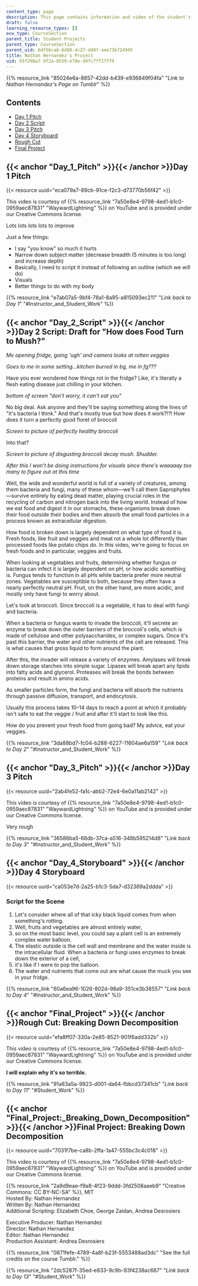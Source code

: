 ```yaml
---
content_type: page
description: This page contains information and video of the student's project.
draft: false
learning_resource_types: []
ocw_type: CourseSection
parent_title: Student Projects
parent_type: CourseSection
parent_uid: 6df56ca8-6d88-4c27-d497-aee73b724945
title: Nathan Hernandez's Project
uid: 65f298a7-9f2a-0550-e78e-d9fc7ff17ff4
---
```

{{% resource_link "85024e6a-8857-42dd-b439-e936849f04fa" "*Link to* *Nathan Hernandez's Page on Tumblr*" %}}

## Contents

- [Day 1 Pitch](#Day_1_Pitch)
- [Day 2 Script](#Day_2_Script)
- [Day 3 Pitch](#Day_3_Pitch)
- [Day 4 Storyboard](#Day_4_Storyboard)
- [Rough Cut](#Final_Project)
- [Final Project](#Final_Project:_Breaking_Down_Decomposition)

## {{< anchor "Day_1_Pitch" >}}{{< /anchor >}}Day 1 Pitch

{{< resource uuid="eca079a7-89cb-91ce-f2c3-d73770b56f42" >}}

This video is courtesy of {{% resource_link "7a50e8e4-9798-4ed1-b1c0-0959aec87831" "WaywardLightning" %}} on YouTube and is provided under our Creative Commons license.

Lots lots lots lots to improve

Just a few things:

- I say "you know" so much it hurts
- Narrow down subject matter (decrease breadth (5 minutes is too long) and increase depth)
- Basically, I need to script it instead of following an outline (which we will do)
- Visuals
- Better things to do with my body

{{% resource_link "e7ab07a5-9bf4-78a1-8a95-a815093ec211" "*Link back to Day 1*" "#Instructor_and_Student_Work" %}}

## {{< anchor "Day_2_Script" >}}{{< /anchor >}}Day 2 Script: Draft for "How does Food Turn to Mush?"

*Me opening fridge, going 'ugh' and camera looks at rotten veggies*

*Goes to me in some setting…kitchen burred in bg, me in fg???*

Have you ever wondered how things rot in the fridge? Like, it's literally a flesh eating disease just chilling in your kitchen.

*bottom of screen "don't worry, it can't eat you"*

No big deal. Ask anyone and they'll be saying something along the lines of "it's bacteria I think." And that's mostly true but how does it work?!?! How does it turn a perfectly good floret of broccoli

*Screen to picture of perfectly healthy broccoli*

Into that?

*Screen to picture of disgusting broccoli decay mush. Shudder.*

*After this I won't be doing instructions for visuals since there's waaaaay too many to figure out at this time*

Well, the wide and wonderful world is full of a variety of creatures, among them bacteria and fungi, many of these whom—we'll call them Saprophytes—survive entirely by eating dead matter, playing crucial roles in the recycling of carbon and nitrogen back into the living world. Instead of how we eat food and digest it in our stomachs, these organisms break down their food outside their bodies and then absorb the small food particles in a process known as extracellular digestion.

How food is broken down is largely dependent on what type of food it is. Fresh foods, like fruit and veggies and meat rot a whole lot differently than processed foods like potato chips do. In this video, we're going to focus on fresh foods and in particular, veggies and fruits.

When looking at vegetables and fruits, determining whether fungus or bacteria can infect it is largely dependent on pH, or how acidic something is. Fungus tends to function in all pHs while bacteria prefer more neutral zones. Vegetables are susceptible to both, because they often have a nearly perfectly neutral pH. Fruit, on the other hand, are more acidic, and mostly only have fungi to worry about.

Let's look at broccoli. Since broccoli is a vegetable, it has to deal with fungi and bacteria.

When a bacteria or fungus wants to invade the broccoli, it'll secrete an enzyme to break down the outer barriers of the broccoli's cells, which is made of cellulose and other polysaccharides, or complex sugars. Once it's past this barrier, the water and other nutrients of the cell are released. This is what causes that gross liquid to form around the plant.

After this, the invader will release a variety of enzymes. Amylases will break down storage starches into simple sugar. Lipases will break apart any lipids into fatty acids and glycerol. Proteases will break the bonds between proteins and result in amino acids.

As smaller particles form, the fungi and bacteria will absorb the nutrients through passive diffusion, transport, and endocytosis.

Usually this process takes 10–14 days to reach a point at which it probably isn't safe to eat the veggie / fruit and after it'll start to look like this.

How do you prevent your fresh food from going bad? My advice, eat your veggies.

{{% resource_link "3da88bd7-fc04-b288-6227-11604ae6a159" "*Link back to Day 2*" "#Instructor_and_Student_Work" %}}

## {{< anchor "Day_3_Pitch" >}}{{< /anchor >}}Day 3 Pitch

{{< resource uuid="2ab4fe52-fa1c-abb2-72e4-6e0a11ab2142" >}}

This video is courtesy of {{% resource_link "7a50e8e4-9798-4ed1-b1c0-0959aec87831" "WaywardLightning" %}} on YouTube and is provided under our Creative Commons license.

Very rough

{{% resource_link "36586ba5-68db-37ca-a516-348b595214d8" "*Link back to Day 3*" "#Instructor_and_Student_Work" %}}

## {{< anchor "Day_4_Storyboard" >}}{{< /anchor >}}Day 4 Storyboard

{{< resource uuid="ca053e7d-2a25-b1c3-5da7-d32369a2ddda" >}}

### Script for the Scene

1. Let's consider where all of that icky black liquid comes from when something's rotting.
2. Well, fruits and vegetables are almost entirely water,
3. so on the most basic level, you could say a plant cell is an extremely complex water balloon.
4. The elastic outside is the cell wall and membrane and the water inside is the intracellular fluid. When a bacteria or fungi uses enzymes to break down the exterior of a cell,
5. it's like if I were to pop the balloon.
6. The water and nutrients that come out are what cause the muck you see in your fridge.

{{% resource_link "60a6ea96-1026-802d-98a9-351ce3b38557" "*Link back to Day 4*" "#Instructor_and_Student_Work" %}}

## {{< anchor "Final_Project" >}}{{< /anchor >}}Rough Cut: Breaking Down Decomposition

{{< resource uuid="efa8ff07-330a-2e85-8521-901f6add332b" >}}

This video is courtesy of {{% resource_link "7a50e8e4-9798-4ed1-b1c0-0959aec87831" "WaywardLightning" %}} on YouTube and is provided under our Creative Commons license.

**I will explain why it's so terrible.**

{{% resource_link "91a83a5a-9923-d001-da64-fbbcd37341cb" "*Link back to Day 11*" "#Student_Work" %}}

## {{< anchor "Final_Project:_Breaking_Down_Decomposition" >}}{{< /anchor >}}Final Project: Breaking Down Decomposition

{{< resource uuid="7031f7be-ca8b-2ffa-1a47-555bc3c4c018" >}}

This video is courtesy of {{% resource_link "7a50e8e4-9798-4ed1-b1c0-0959aec87831" "WaywardLightning" %}} on YouTube and is provided under our Creative Commons license.

{{% resource_link "2a9d9eae-f9a8-4f23-9ddd-3fd2508aaeb9" "Creative Commons: CC BY-NC-SA" %}}, MIT     
Hosted By: Nathan Hernandez     
Written By: Nathan Hernandez     
Additional Scripting: Elizabeth Choe, George Zaidan, Andrea Desrosiers

Executive Producer: Nathan Hernandez     
Director: Nathan Hernandez     
Editor: Nathan Hernandez     
Production Assistant: Andrea Desrosiers

{{% resource_link "0871fefe-4789-4a8f-b23f-5553488ad3dc" "See the full credits on the course Tumblr." %}}

{{% resource_link "2dc5287f-35ed-e833-9c9b-93f4238ac687" "*Link back to Day 13*" "#Student_Work" %}}